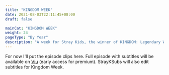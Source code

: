 ```yaml
---
title: "KINGDOM WEEK"
date: 2021-08-03T22:11:45+08:00
draft: false

mainCat: "KINGDOM WEEK"
weight: 24
pageType: "By Year"
description: "A week for Stray Kids, the winner of KINGDOM: Legendary War"
---
```

For now I'll put the episode clips here. Full episode with subtitles will be available on [Viu](https://www.viu.com/ott/ph/en-us/vod/385225/Kingdom-Week-2021) (early access for premium). StrayKSubs will also edit subtitles for Kingdom Week.
